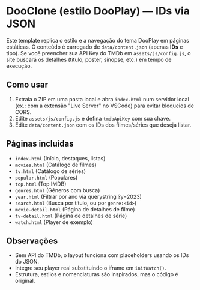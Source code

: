 
# DooClone (estilo DooPlay) — IDs via JSON

Este template replica o estilo e a navegação do tema DooPlay em páginas estáticas.
O conteúdo é carregado de `data/content.json` (apenas **IDs** e tipo). Se você
preencher sua API Key do TMDb em `assets/js/config.js`, o site buscará os detalhes
(título, poster, sinopse, etc.) em tempo de execução.

## Como usar
1. Extraia o ZIP em uma pasta local e abra `index.html` num servidor local
   (ex.: com a extensão "Live Server" no VSCode) para evitar bloqueios de CORS.
2. Edite `assets/js/config.js` e defina `tmdbApiKey` com sua chave.
3. Edite `data/content.json` com os IDs dos filmes/séries que deseja listar.

## Páginas incluídas
- `index.html` (Início, destaques, listas)
- `movies.html` (Catálogo de filmes)
- `tv.html` (Catálogo de séries)
- `popular.html` (Populares)
- `top.html` (Top IMDB)
- `genres.html` (Gêneros com busca)
- `year.html` (Filtrar por ano via querystring ?y=2023)
- `search.html` (Busca por título, ou por `genre:<id>`)
- `movie-detail.html` (Página de detalhes de filme)
- `tv-detail.html` (Página de detalhes de série)
- `watch.html` (Player de exemplo)

## Observações
- Sem API do TMDb, o layout funciona com placeholders usando os IDs do JSON.
- Integre seu player real substituindo o iframe em `initWatch()`.
- Estrutura, estilos e nomenclaturas são inspirados, mas o código é original.
